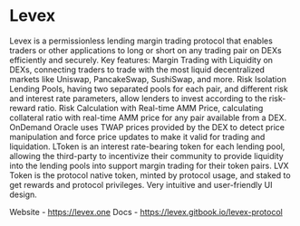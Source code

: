 # Levex

Levex is a permissionless lending margin trading protocol that enables traders or other applications to long or short on any trading pair on DEXs efficiently and securely. 
Key features:
Margin Trading with Liquidity on DEXs, connecting traders to trade with the most liquid decentralized markets like Uniswap, PancakeSwap, SushiSwap, and more.
Risk Isolation Lending Pools, having two separated pools for each pair, and different risk and interest rate parameters, allow lenders to invest according to the risk-reward ratio.
Risk Calculation with Real-time AMM Price, calculating collateral ratio with real-time AMM price for any pair available from a DEX.
OnDemand Oracle uses TWAP prices provided by the DEX to detect price manipulation and force price updates to make it valid for trading and liquidation.
LToken is an interest rate-bearing token for each lending pool, allowing the third-party to incentivize their community to provide liquidity into the lending pools into support margin trading for their token pairs.
LVX Token is the protocol native token, minted by protocol usage, and staked to get rewards and protocol privileges.
Very intuitive and user-friendly UI design.

Website - https://levex.one
Docs - https://levex.gitbook.io/levex-protocol
